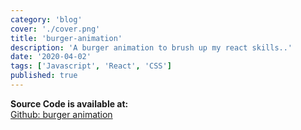 ```yaml
---
category: 'blog'
cover: './cover.png'
title: 'burger-animation'
description: 'A burger animation to brush up my react skills..'
date: '2020-04-02'
tags: ['Javascript', 'React', 'CSS']
published: true
---
```


**Source Code is available at:**<br>
[Github: burger animation](https://github.com/Pusendra/burger-animation)

